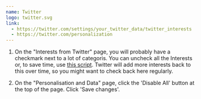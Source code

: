 ```yaml
---
name: Twitter
logo: twitter.svg
link:
  - https://twitter.com/settings/your_twitter_data/twitter_interests
  - https://twitter.com/personalization
---
```

1. On the "Interests from Twitter" page, you will probably have a checkmark next to a lot of categoris. You can uncheck all the Interests or, to save time, use [this script](https://gist.github.com/edjw/61cda68535b237fa7fa8db23842c1b6d). Twitter will add more interests back to this over time, so you might want to check back here regularly.

2. On the "Personalisation and Data" page, click the 'Disable All' button at the top of the page. Click 'Save changes'.